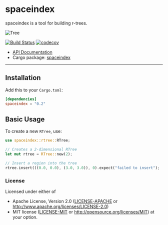 # spaceindex

spaceindex is a tool for building r-trees.

![Tree](https://user-images.githubusercontent.com/266585/74727907-fa3b0c80-5295-11ea-9e96-7bd1545bbfcb.png)


[![Build Status](https://travis-ci.org/dcchut/spaceindex.svg?branch=master)](https://travis-ci.org/dcchut/spaceindex)
[![codecov](https://codecov.io/gh/dcchut/spaceindex/branch/master/graph/badge.svg)](https://codecov.io/gh/dcchut/spaceindex)


* [API Documentation](https://docs.rs/spaceindex/)
* Cargo package: [spaceindex](https://crates.io/crates/spaceindex)

---
## Installation

Add this to your `Cargo.toml`:

```toml
[dependencies]
spaceindex = "0.2"
```

## Basic Usage

To create a new `RTree`, use:

```rust
use spaceindex::rtree::RTree;

// Creates a 2-dimensional RTree
let mut rtree = RTree::new(2);

// Insert a region into the tree
rtree.insert(((0.0, 0.0), (3.0, 3.0)), 0).expect("failed to insert");
```

### License
Licensed under either of
 * Apache License, Version 2.0
   ([LICENSE-APACHE](LICENSE-APACHE) or http://www.apache.org/licenses/LICENSE-2.0)
 * MIT license
   ([LICENSE-MIT](LICENSE-MIT) or http://opensource.org/licenses/MIT)
at your option.
